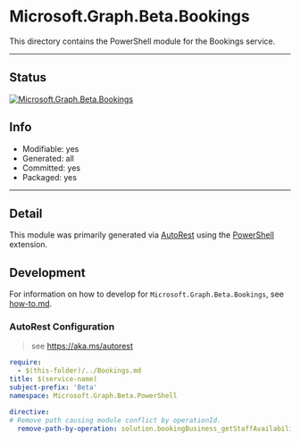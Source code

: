 <!-- region Generated -->
# Microsoft.Graph.Beta.Bookings
This directory contains the PowerShell module for the Bookings service.

---
## Status
[![Microsoft.Graph.Beta.Bookings](https://img.shields.io/powershellgallery/v/Microsoft.Graph.Beta.Bookings.svg?style=flat-square&label=Microsoft.Graph.Beta.Bookings "Microsoft.Graph.Beta.Bookings")](https://www.powershellgallery.com/packages/Microsoft.Graph.Beta.Bookings/)

## Info
- Modifiable: yes
- Generated: all
- Committed: yes
- Packaged: yes

---
## Detail
This module was primarily generated via [AutoRest](https://github.com/Azure/autorest) using the [PowerShell](https://github.com/Azure/autorest.powershell) extension.

## Development
For information on how to develop for `Microsoft.Graph.Beta.Bookings`, see [how-to.md](how-to.md).
<!-- endregion -->

### AutoRest Configuration

> see https://aka.ms/autorest

``` yaml
require:
  - $(this-folder)/../Bookings.md
title: $(service-name)
subject-prefix: 'Beta'
namespace: Microsoft.Graph.Beta.PowerShell

directive:
# Remove path causing module conflict by operationId.
  remove-path-by-operation: solution.bookingBusiness_getStaffAvailability|solution.bookingBusiness.*._cancel
```
